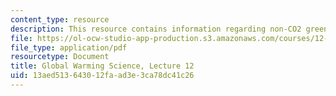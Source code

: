 ```yaml
---
content_type: resource
description: This resource contains information regarding non-CO2 greenhouse gases.
file: https://ol-ocw-studio-app-production.s3.amazonaws.com/courses/12-340-global-warming-science-spring-2012/13aed513643012faad3e3ca78dc41c26_MIT12_340S12_lec12.pdf
file_type: application/pdf
resourcetype: Document
title: Global Warming Science, Lecture 12
uid: 13aed513-6430-12fa-ad3e-3ca78dc41c26
---
```


